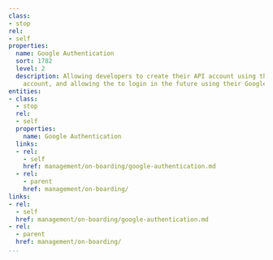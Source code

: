 ```yaml
---
class:
- stop
rel:
- self
properties:
  name: Google Authentication
  sort: 1782
  level: 2
  description: Allowing developers to create their API account using their Google
    account, and allowing the to login in the future using their Google oAuth.
entities:
- class:
  - stop
  rel:
  - self
  properties:
    name: Google Authentication
  links:
  - rel:
    - self
    href: management/on-boarding/google-authentication.md
  - rel:
    - parent
    href: management/on-boarding/
links:
- rel:
  - self
  href: management/on-boarding/google-authentication.md
- rel:
  - parent
  href: management/on-boarding/
...
```

